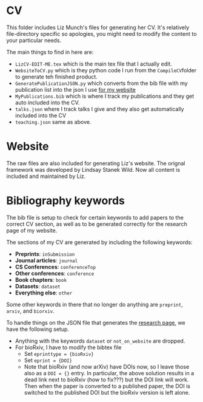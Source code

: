 # CV

This folder includes Liz Munch's files for generating her CV.  It's relatively file-directory specific so apologies, you might need to modify the content to your particular needs. 

The main things to find in here are:

- `LizCV-EDIT-ME.tex` which is the main tex file that I actually edit. 
- `WebsiteToCV.py` which is they python code I run from the `CompileCV`folder to generate teh finished product. 
- `GeneratePublicationJSON.py` which converts from the bib file with my publication list into the json I use [for my website](http://elizabethmunch.com/research)
- `MyPublications.bib` which is where I track my publications and they get auto included into the CV.
- `talks.json` where I track talks I give and they also get automatically included into the CV
- `teaching.json` same as above.

# Website

The raw files are also included for generating Liz's website. The orignal framework was developed by Lindsay Stanek Wild. Now all content is included and maintained by Liz. 

# Bibliography keywords

The bib file is setup to check for certain keywords to add papers to the correct CV section, as well as to be generated correctly for the research page of my website. 

The sections of my CV are generated by including the following keywords:
- **Preprints**: `inSubmission`
- **Journal articles**: `journal`
- **CS Conferences**: `conferenceTop`
- **Other conferences**: `conference`
- **Book chapters**: `book`
- **Datasets**: `dataset`
- **Everything else**: `other`

Some other keywords in there that no longer do anything are `preprint`, `arxiv`, and `biorxiv`. 


To handle things on the JSON file that generates the [research page](elizabethmunch.com/research), we have the following setup. 

- Anything with the keywords  `dataset` or `not_on_website`  are dropped.
- For bioRxiv, I have to modify the bibtex file
  - Set `eprinttype = {bioRxiv}`
  - Set `eprint = {DOI}`
  - Note that bioRxiv (and now arXiv) have DOIs now, so I leave those also as a `DOI = {}` entry. In particular, the above solution results in a dead link next to bioRxiv (how to fix???) but the DOI link will work. Then when the paper is converted to a published paper, the DOI is switched to the published DOI but the bioRxiv version is left alone. 